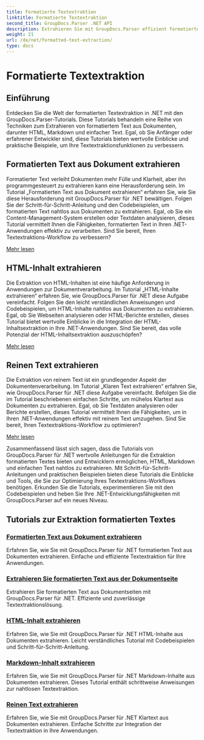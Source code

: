 ```yaml
---
title: Formatierte Textextraktion
linktitle: Formatierte Textextraktion
second_title: GroupDocs.Parser .NET API
description: Extrahieren Sie mit GroupDocs.Parser effizient formatierten Text aus Dokumenten in .NET. Lernen Sie, HTML, Markdown und einfachen Text nahtlos zu extrahieren.
weight: 21
url: /de/net/formatted-text-extraction/
type: docs
---
```

# Formatierte Textextraktion


## Einführung

Entdecken Sie die Welt der formatierten Textextraktion in .NET mit den GroupDocs.Parser-Tutorials. Diese Tutorials behandeln eine Reihe von Techniken zum Extrahieren von formatiertem Text aus Dokumenten, darunter HTML, Markdown und einfacher Text. Egal, ob Sie Anfänger oder erfahrener Entwickler sind, diese Tutorials bieten wertvolle Einblicke und praktische Beispiele, um Ihre Textextraktionsfunktionen zu verbessern.

## Formatierten Text aus Dokument extrahieren

Formatierter Text verleiht Dokumenten mehr Fülle und Klarheit, aber ihn programmgesteuert zu extrahieren kann eine Herausforderung sein. Im Tutorial „Formatierten Text aus Dokument extrahieren“ erfahren Sie, wie Sie diese Herausforderung mit GroupDocs.Parser für .NET bewältigen. Folgen Sie der Schritt-für-Schritt-Anleitung und den Codebeispielen, um formatierten Text nahtlos aus Dokumenten zu extrahieren. Egal, ob Sie ein Content-Management-System erstellen oder Textdaten analysieren, dieses Tutorial vermittelt Ihnen die Fähigkeiten, formatierten Text in Ihren .NET-Anwendungen effektiv zu verarbeiten. Sind Sie bereit, Ihren Textextraktions-Workflow zu verbessern?

[Mehr lesen](./extract-formatted-text-from-document/)

## HTML-Inhalt extrahieren

Die Extraktion von HTML-Inhalten ist eine häufige Anforderung in Anwendungen zur Dokumentverarbeitung. Im Tutorial „HTML-Inhalte extrahieren“ erfahren Sie, wie GroupDocs.Parser für .NET diese Aufgabe vereinfacht. Folgen Sie den leicht verständlichen Anweisungen und Codebeispielen, um HTML-Inhalte nahtlos aus Dokumenten zu extrahieren. Egal, ob Sie Webseiten analysieren oder HTML-Berichte erstellen, dieses Tutorial bietet wertvolle Einblicke in die Integration der HTML-Inhaltsextraktion in Ihre .NET-Anwendungen. Sind Sie bereit, das volle Potenzial der HTML-Inhaltsextraktion auszuschöpfen?

[Mehr lesen](./extract-html-content/)

## Reinen Text extrahieren

Die Extraktion von reinem Text ist ein grundlegender Aspekt der Dokumentenverarbeitung. Im Tutorial „Klaren Text extrahieren“ erfahren Sie, wie GroupDocs.Parser für .NET diese Aufgabe vereinfacht. Befolgen Sie die im Tutorial beschriebenen einfachen Schritte, um mühelos Klartext aus Dokumenten zu extrahieren. Egal, ob Sie Textdaten analysieren oder Berichte erstellen, dieses Tutorial vermittelt Ihnen die Fähigkeiten, um in Ihren .NET-Anwendungen effektiv mit reinem Text umzugehen. Sind Sie bereit, Ihren Textextraktions-Workflow zu optimieren?

[Mehr lesen](./extract-plain-text/)

Zusammenfassend lässt sich sagen, dass die Tutorials von GroupDocs.Parser für .NET wertvolle Anleitungen für die Extraktion formatierten Textes bieten und Entwicklern ermöglichen, HTML, Markdown und einfachen Text nahtlos zu extrahieren. Mit Schritt-für-Schritt-Anleitungen und praktischen Beispielen bieten diese Tutorials die Einblicke und Tools, die Sie zur Optimierung Ihres Textextraktions-Workflows benötigen. Erkunden Sie die Tutorials, experimentieren Sie mit den Codebeispielen und heben Sie Ihre .NET-Entwicklungsfähigkeiten mit GroupDocs.Parser auf ein neues Niveau.
## Tutorials zur Extraktion formatierten Textes
### [Formatierten Text aus Dokument extrahieren](./extract-formatted-text-from-document/)
Erfahren Sie, wie Sie mit GroupDocs.Parser für .NET formatierten Text aus Dokumenten extrahieren. Einfache und effiziente Textextraktion für Ihre Anwendungen.
### [Extrahieren Sie formatierten Text aus der Dokumentseite](./extract-formatted-text-from-document-page/)
Extrahieren Sie formatierten Text aus Dokumentseiten mit GroupDocs.Parser für .NET. Effiziente und zuverlässige Textextraktionslösung.
### [HTML-Inhalt extrahieren](./extract-html-content/)
Erfahren Sie, wie Sie mit GroupDocs.Parser für .NET HTML-Inhalte aus Dokumenten extrahieren. Leicht verständliches Tutorial mit Codebeispielen und Schritt-für-Schritt-Anleitung.
### [Markdown-Inhalt extrahieren](./extract-markdown-content/)
Erfahren Sie, wie Sie mit GroupDocs.Parser für .NET Markdown-Inhalte aus Dokumenten extrahieren. Dieses Tutorial enthält schrittweise Anweisungen zur nahtlosen Textextraktion.
### [Reinen Text extrahieren](./extract-plain-text/)
Erfahren Sie, wie Sie mit GroupDocs.Parser für .NET Klartext aus Dokumenten extrahieren. Einfache Schritte zur Integration der Textextraktion in Ihre Anwendungen.